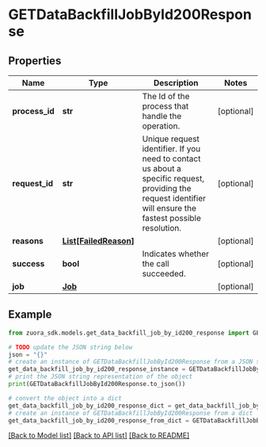 # GETDataBackfillJobById200Response


## Properties

Name | Type | Description | Notes
------------ | ------------- | ------------- | -------------
**process_id** | **str** | The Id of the process that handle the operation.  | [optional] 
**request_id** | **str** | Unique request identifier. If you need to contact us about a specific request, providing the request identifier will ensure the fastest possible resolution.  | [optional] 
**reasons** | [**List[FailedReason]**](FailedReason.md) |  | [optional] 
**success** | **bool** | Indicates whether the call succeeded.  | [optional] 
**job** | [**Job**](Job.md) |  | [optional] 

## Example

```python
from zuora_sdk.models.get_data_backfill_job_by_id200_response import GETDataBackfillJobById200Response

# TODO update the JSON string below
json = "{}"
# create an instance of GETDataBackfillJobById200Response from a JSON string
get_data_backfill_job_by_id200_response_instance = GETDataBackfillJobById200Response.from_json(json)
# print the JSON string representation of the object
print(GETDataBackfillJobById200Response.to_json())

# convert the object into a dict
get_data_backfill_job_by_id200_response_dict = get_data_backfill_job_by_id200_response_instance.to_dict()
# create an instance of GETDataBackfillJobById200Response from a dict
get_data_backfill_job_by_id200_response_from_dict = GETDataBackfillJobById200Response.from_dict(get_data_backfill_job_by_id200_response_dict)
```
[[Back to Model list]](../README.md#documentation-for-models) [[Back to API list]](../README.md#documentation-for-api-endpoints) [[Back to README]](../README.md)


